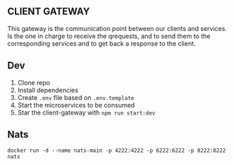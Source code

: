 ## CLIENT GATEWAY
This gateway is the communication point between our clients and services. Is the one in charge to receive the qrequests, and to send them to the corresponding services and to get back a response to the client.


## Dev
1. Clone repo
2. Install dependencies
3. Create `.env` file based on `.env.template`
4. Start the microservices to be consumed
5. Star the client-gateway with `npm run start:dev`

## Nats
```
docker run -d --name nats-main -p 4222:4222 -p 6222:6222 -p 8222:8222 nats
```
